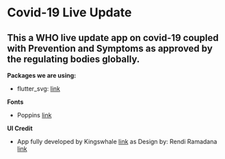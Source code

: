 # Covid-19 Live Update

## This a WHO live update app on covid-19 coupled with Prevention and Symptoms as approved by the regulating bodies globally.

**Packages we are using:**

- flutter_svg: [link](https://pub.dev/packages/flutter_svg)

**Fonts**

- Poppins [link](https://fonts.google.com/specimen/Poppins)

**UI Credit**

- App fully developed by Kingswhale [link](https://github.com/Kingswhale/) as Design by: Rendi Ramadana [link](https://www.uplabs.com/posts/coronavirus-information-concept)


